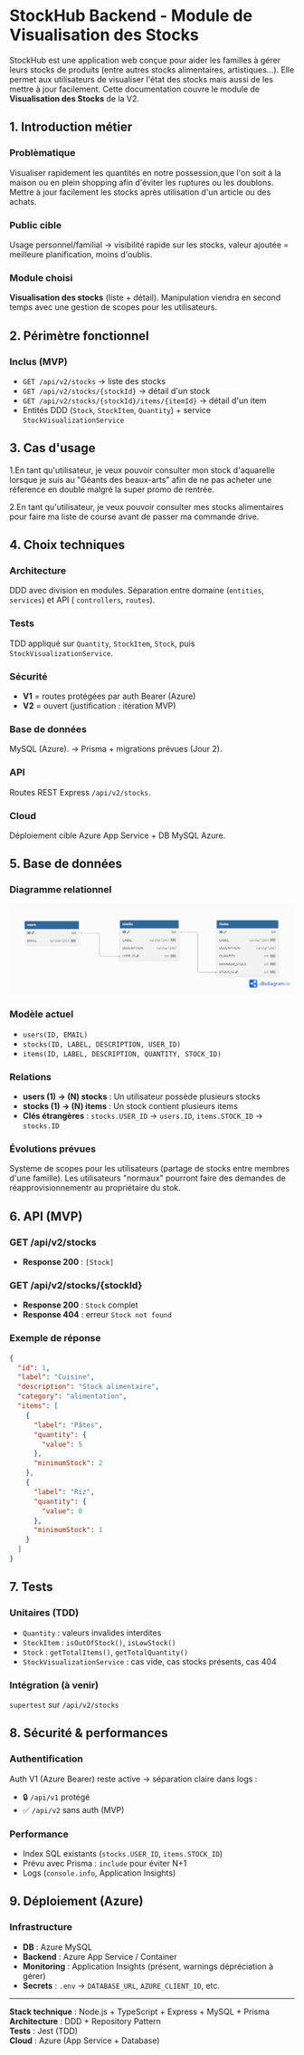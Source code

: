 # StockHub Backend - Module de Visualisation des Stocks

StockHub est une application web conçue pour aider les familles à gérer leurs stocks de produits (entre autres stocks
alimentaires, artistiques...). Elle permet aux utilisateurs de visualiser l'état des stocks mais aussi de les mettre à
jour facilement.
Cette documentation couvre le module de **Visualisation des Stocks** de la V2.

## 1. Introduction métier

### Problèmatique

Visualiser rapidement les quantités en notre possession,que l'on soit à la maison ou en plein shopping afin d'éviter les
ruptures ou les doublons.
Mettre à jour facilement les stocks après utilisation d'un article ou des achats.

### Public cible

Usage personnel/familial → visibilité rapide sur les stocks, valeur ajoutée = meilleure planification, moins d'oublis.

### Module choisi

**Visualisation des stocks** (liste + détail). Manipulation viendra en second temps avec une gestion de scopes pour les
utilisateurs.

## 2. Périmètre fonctionnel

### Inclus (MVP)

- `GET /api/v2/stocks` → liste des stocks
- `GET /api/v2/stocks/{stockId}` → détail d'un stock
- `GET /api/v2/stocks/{stockId}/items/{itemId}` → détail d'un item
- Entités DDD (`Stock`, `StockItem`, `Quantity`) + service `StockVisualizationService`

## 3. Cas d'usage

1.En tant qu'utilisateur, je veux pouvoir consulter mon stock d'aquarelle lorsque je suis au "Géants des beaux-arts"
afin de ne pas acheter une réference en double malgré la super promo de rentrée.

2.En tant qu'utilisateur, je veux pouvoir consulter mes stocks alimentaires pour faire ma liste de course avant de
passer ma commande drive.

## 4. Choix techniques

### Architecture

DDD avec division en modules.
Séparation entre domaine (`entities`, `services`) et API (
`controllers`, `routes`).

### Tests

TDD appliqué sur `Quantity`, `StockItem`, `Stock`, puis `StockVisualizationService`.

### Sécurité

- **V1** = routes protégées par auth Bearer (Azure)
- **V2** = ouvert (justification : itération MVP)

### Base de données

MySQL (Azure). → Prisma + migrations prévues (Jour 2).

### API

Routes REST Express `/api/v2/stocks`.

### Cloud

Déploiement cible Azure App Service + DB MySQL Azure.

## 5. Base de données

### Diagramme relationnel

![Database Schema](./docs/images/StockHub_V2.png)

### Modèle actuel

- `users(ID, EMAIL)`
- `stocks(ID, LABEL, DESCRIPTION, USER_ID)`
- `items(ID, LABEL, DESCRIPTION, QUANTITY, STOCK_ID)`

### Relations

- **users (1) → (N) stocks** : Un utilisateur possède plusieurs stocks
- **stocks (1) → (N) items** : Un stock contient plusieurs items
- **Clés étrangères** : `stocks.USER_ID` → `users.ID`, `items.STOCK_ID` → `stocks.ID`

### Évolutions prévues

Systeme de scopes pour les utilisateurs (partage de stocks entre membres d'une famille).
Les utilisateurs "normaux" pourront faire des demandes de réapprovisionnementr au propriétaire du stok.

## 6. API (MVP)

### GET /api/v2/stocks

- **Response 200** : `[Stock]`

### GET /api/v2/stocks/{stockId}

- **Response 200** : `Stock` complet
- **Response 404** : erreur `Stock not found`

### Exemple de réponse

```json
{
  "id": 1,
  "label": "Cuisine",
  "description": "Stock alimentaire",
  "category": "alimentation",
  "items": [
    {
      "label": "Pâtes",
      "quantity": {
        "value": 5
      },
      "minimumStock": 2
    },
    {
      "label": "Riz",
      "quantity": {
        "value": 0
      },
      "minimumStock": 1
    }
  ]
}
```

## 7. Tests

### Unitaires (TDD)

- `Quantity` : valeurs invalides interdites
- `StockItem` : `isOutOfStock()`, `isLowStock()`
- `Stock` : `getTotalItems()`, `getTotalQuantity()`
- `StockVisualizationService` : cas vide, cas stocks présents, cas 404

### Intégration (à venir)

`supertest` sur `/api/v2/stocks`

## 8. Sécurité & performances

### Authentification

Auth V1 (Azure Bearer) reste active → séparation claire dans logs :

- 🔒 `/api/v1` protégé
- ✅ `/api/v2` sans auth (MVP)

### Performance

- Index SQL existants (`stocks.USER_ID`, `items.STOCK_ID`)
- Prévu avec Prisma : `include` pour éviter N+1
- Logs (`console.info`, Application Insights)

## 9. Déploiement (Azure)

### Infrastructure

- **DB** : Azure MySQL
- **Backend** : Azure App Service / Container
- **Monitoring** : Application Insights (présent, warnings dépréciation à gérer)
- **Secrets** : `.env` → `DATABASE_URL`, `AZURE_CLIENT_ID`, etc.

---

**Stack technique** : Node.js + TypeScript + Express + MySQL + Prisma  
**Architecture** : DDD + Repository Pattern  
**Tests** : Jest (TDD)  
**Cloud** : Azure (App Service + Database)